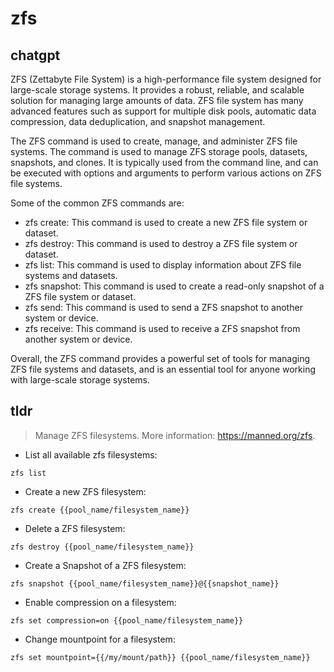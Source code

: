 # zfs 
## chatgpt 
ZFS (Zettabyte File System) is a high-performance file system designed for large-scale storage systems. It provides a robust, reliable, and scalable solution for managing large amounts of data. ZFS file system has many advanced features such as support for multiple disk pools, automatic data compression, data deduplication, and snapshot management.

The ZFS command is used to create, manage, and administer ZFS file systems. The command is used to manage ZFS storage pools, datasets, snapshots, and clones. It is typically used from the command line, and can be executed with options and arguments to perform various actions on ZFS file systems.

Some of the common ZFS commands are:

- zfs create: This command is used to create a new ZFS file system or dataset.
- zfs destroy: This command is used to destroy a ZFS file system or dataset.
- zfs list: This command is used to display information about ZFS file systems and datasets.
- zfs snapshot: This command is used to create a read-only snapshot of a ZFS file system or dataset.
- zfs send: This command is used to send a ZFS snapshot to another system or device.
- zfs receive: This command is used to receive a ZFS snapshot from another system or device.

Overall, the ZFS command provides a powerful set of tools for managing ZFS file systems and datasets, and is an essential tool for anyone working with large-scale storage systems. 

## tldr 
 
> Manage ZFS filesystems.
> More information: <https://manned.org/zfs>.

- List all available zfs filesystems:

`zfs list`

- Create a new ZFS filesystem:

`zfs create {{pool_name/filesystem_name}}`

- Delete a ZFS filesystem:

`zfs destroy {{pool_name/filesystem_name}}`

- Create a Snapshot of a ZFS filesystem:

`zfs snapshot {{pool_name/filesystem_name}}@{{snapshot_name}}`

- Enable compression on a filesystem:

`zfs set compression=on {{pool_name/filesystem_name}}`

- Change mountpoint for a filesystem:

`zfs set mountpoint={{/my/mount/path}} {{pool_name/filesystem_name}}`
